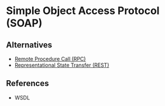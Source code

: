 # Simple Object Access Protocol (SOAP)

## Alternatives

- [Remote Procedure Call (RPC)](/rpc.md)
- [Representational State Transfer (REST)](/rest.md)

## References

- WSDL
